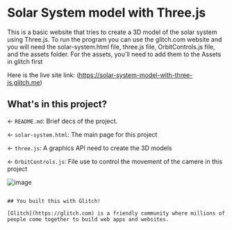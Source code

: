 # Solar System model with Three.js
This is a basic website that tries to create a 3D model of the solar system using Three.js. To run the program you can use the glitch.com website and you will need the solar-system.html file, three.js file, OrbitControls.js file, and the assets folder.
For the assets, you'll need to add them to the Assets in glitch first

Here is the live site link: (https://solar-system-model-with-three-js.glitch.me)

## What's in this project?

← `README.md`: Brief decs of the project.

← `solar-system.html`: The main page for this project

← `three.js`: A graphics API need to create the 3D models

← `OrbitControls.js`: File use to control the movement of the camere in this project


![image](https://user-images.githubusercontent.com/64215294/236588012-9c69b3ea-be0e-46af-adb9-7771b54631cd.png)

```

## You built this with Glitch!

[Glitch](https://glitch.com) is a friendly community where millions of people come together to build web apps and websites.
```

